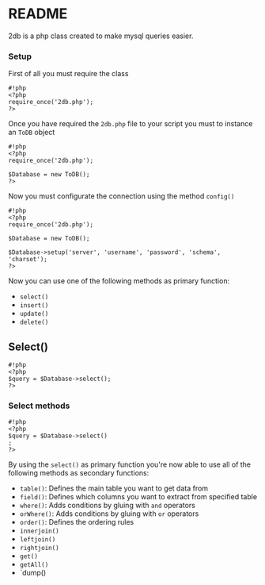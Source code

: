 # README #

2db is a php class created to make mysql queries easier. 

### Setup ###

First of all you must require the class

```
#!php
<?php
require_once('2db.php');
?>
```

Once you have required the `2db.php` file to your script you must to instance an `ToDB` object

```
#!php
<?php
require_once('2db.php');

$Database = new ToDB();
?>
```

Now you must configurate the connection using the method `config()`

```
#!php
<?php
require_once('2db.php');

$Database = new ToDB();

$Database->setup('server', 'username', 'password', 'schema', 'charset');
?>
```

Now you can use one of the following methods as primary function:

* `select()`
* `insert()`
* `update()`
* `delete()`

## Select() ##

```
#!php
<?php
$query = $Database->select();
?>
```

### Select methods ###

```
#!php
<?php
$query = $Database->select()
;
?>
```

By using the `select()` as primary function you're now able to use all of the following methods as secondary functions:

* `table()`: Defines the main table you want to get data from
* `field()`: Defines which columns you want to extract from specified table
* `where()`: Adds conditions by gluing with `and` operators
* `orWhere()`: Adds conditions by gluing with `or` operators
* `order()`: Defines the ordering rules
* `innerjoin()`
* `leftjoin()`
* `rightjoin()`
* `get()`
* `getAll()`
* `dump()
